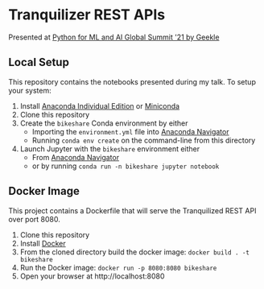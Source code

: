 # Tranquilizer REST APIs

Presented at [Python for ML and AI Global Summit '21 by Geekle](https://python.geekle.us/)

## Local Setup

This repository contains the notebooks presented during my talk. To setup your system:

1. Install [Anaconda Individual Edition](https://anaconda.com/download) or [Miniconda](https://docs.conda.io/en/latest/miniconda.html)
1. Clone this repository
1. Create the `bikeshare` Conda environment by either
    * Importing the `environment.yml` file into [Anaconda Navigator](https://docs.anaconda.com/anaconda/navigator/tutorials/manage-environments/#importing-an-environment)
    * Running `conda env create` on the command-line from this directory
1. Launch Jupyter with the `bikeshare` environment either
    * From [Anaconda Navigator](https://docs.anaconda.com/anaconda/navigator/)
    * or by running `conda run -n bikeshare jupyter notebook`

## Docker Image

This project contains a Dockerfile that will serve the Tranquilized REST API over port 8080.

1. Clone this repository
1. Install [Docker](https://www.docker.com/products/docker-desktop)
1. From the cloned directory build the docker image: `docker build . -t bikeshare`
1. Run the Docker image: `docker run -p 8080:8080 bikeshare`
1. Open your browser at http://localhost:8080
